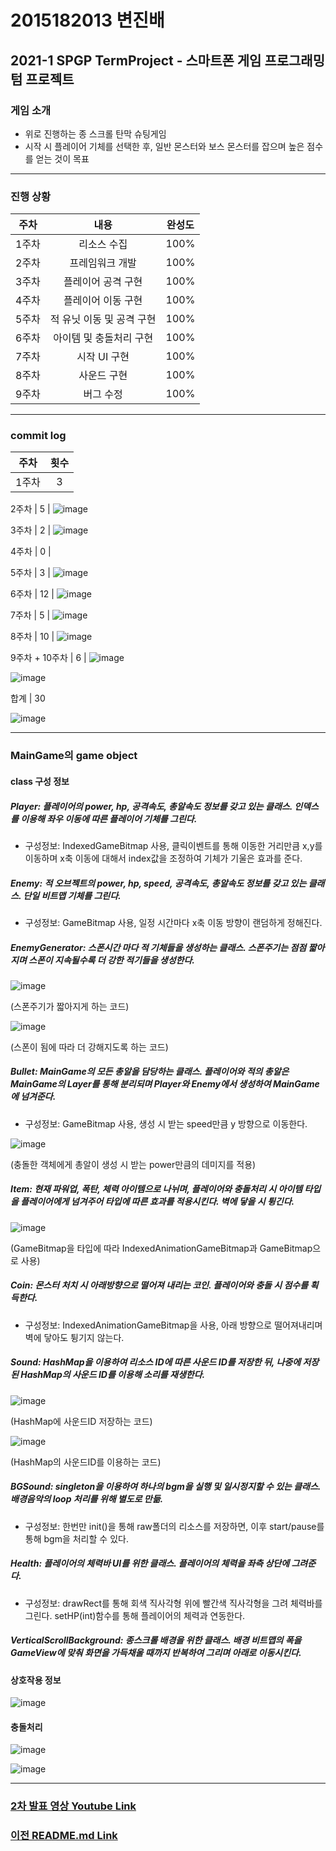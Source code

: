 # 2015182013 변진배
## **2021-1 SPGP TermProject** - 스마트폰 게임 프로그래밍 텀 프로젝트

### 게임 소개
- 위로 진행하는 종 스크롤 탄막 슈팅게임
- 시작 시 플레이어 기체를 선택한 후, 일반 몬스터와 보스 몬스터를 잡으며 높은 점수를 얻는 것이 목표
  
---------------------------------------------------------------------------------------------------------------

### 진행 상황

주차 | 내용 | 완성도
:-----: | :-----: | :-----:
1주차 | 리소스 수집 |100%
2주차 | 프레임워크 개발 | 100%
3주차 | 플레이어 공격 구현 | 100%
4주차 | 플레이어 이동 구현 | 100%
5주차 | 적 유닛 이동 및 공격 구현 | 100%
6주차 | 아이템 및 충돌처리 구현 | 100%
7주차 | 시작 UI 구현 | 100%
8주차 | 사운드 구현 | 100%
9주차 | 버그 수정 | 100%

---------------------------------------------------------------------------------------------------------------

### commit log

주차 | 횟수| 
:-----: | :-----:|
1주차 | 3 | ![image](https://user-images.githubusercontent.com/22373033/121112094-e892c500-c84a-11eb-8285-9986a709f89b.png)


2주차 | 5 | ![image](https://user-images.githubusercontent.com/22373033/121112139-f8120e00-c84a-11eb-8cc2-2fab1d70eb66.png)


3주차 | 2 | ![image](https://user-images.githubusercontent.com/22373033/121112165-ffd1b280-c84a-11eb-8e60-833dc25f271c.png)


4주차 | 0 | 

5주차 | 3 | ![image](https://user-images.githubusercontent.com/22373033/121112186-0829ed80-c84b-11eb-9d1c-ae3a42c00d2c.png)


6주차 | 12 | ![image](https://user-images.githubusercontent.com/22373033/121112245-1d9f1780-c84b-11eb-9ba5-ab2cb11c0c5f.png)

7주차 | 5 | ![image](https://user-images.githubusercontent.com/22373033/121112264-24c62580-c84b-11eb-894f-159ab7ef31ab.png)


8주차 | 10 | ![image](https://user-images.githubusercontent.com/22373033/121112306-314a7e00-c84b-11eb-919b-7cf9bf39248a.png)


9주차 + 10주차 | 6 | ![image](https://user-images.githubusercontent.com/22373033/121112338-3a3b4f80-c84b-11eb-8d7b-3b796679db07.png)

![image](https://user-images.githubusercontent.com/22373033/121112360-40c9c700-c84b-11eb-916b-9592735533c7.png)

합계 | 30


![image](https://user-images.githubusercontent.com/22373033/119039185-eaf1c400-b9ee-11eb-9000-29a7ea9edbb3.png)

---------------------------------------------------------------------------------------------------------------

### MainGame의 game object


#### class 구성 정보


##### Player: 플레이어의 power, hp, 공격속도, 총알속도 정보를 갖고 있는 클래스. 인덱스를 이용해 좌우 이동에 따른 플레이어 기체를 그린다.
- 구성정보: IndexedGameBitmap 사용, 클릭이벤트를 통해 이동한 거리만큼 x,y를 이동하며 x축 이동에 대해서 index값을 조정하여 기체가 기울은 효과를 준다.


##### Enemy: 적 오브젝트의 power, hp, speed, 공격속도, 총알속도 정보를 갖고 있는 클래스. 단일 비트맵 기체를 그린다.
- 구성정보: GameBitmap 사용, 일정 시간마다 x축 이동 방향이 랜덤하게 정해진다.


##### EnemyGenerator: 스폰시간 마다 적 기체들을 생성하는 클래스. 스폰주기는 점점 짧아지며 스폰이 지속될수록 더 강한 적기들을 생성한다.

![image](https://user-images.githubusercontent.com/22373033/119006982-d18b5080-b9cb-11eb-861e-79ddb7d7523b.png)

(스폰주기가 짧아지게 하는 코드)

![image](https://user-images.githubusercontent.com/22373033/119007262-08f9fd00-b9cc-11eb-906e-43e874000e75.png)

(스폰이 됨에 따라 더 강해지도록 하는 코드)



##### Bullet: MainGame의 모든 총알을 담당하는 클래스. 플레이어와 적의 총알은 MainGame의 Layer를 통해 분리되며 Player와 Enemy에서 생성하여 MainGame에 넘겨준다.
- 구성정보: GameBitmap 사용, 생성 시 받는 speed만큼 y 방향으로 이동한다.

![image](https://user-images.githubusercontent.com/22373033/119007703-70b04800-b9cc-11eb-8971-793622073a3c.png)

(충돌한 객체에게 총알이 생성 시 받는 power만큼의 데미지를 적용)



##### Item: 현재 파워업, 폭탄, 체력 아이템으로 나뉘며, 플레이어와 충돌처리 시 아이템 타입을 플레이어에게 넘겨주어 타입에 따른 효과를 적용시킨다. 벽에 닿을 시 튕긴다.

![image](https://user-images.githubusercontent.com/22373033/119008097-d0a6ee80-b9cc-11eb-9a4f-4094ba80bd10.png)

(GameBitmap을 타입에 따라 IndexedAnimationGameBitmap과 GameBitmap으로 사용)



##### Coin: 몬스터 처치 시 아래방향으로 떨어져 내리는 코인. 플레이어와 충돌 시 점수를 획득한다.
- 구성정보: IndexedAnimationGameBitmap을 사용, 아래 방향으로 떨어져내리며 벽에 닿아도 튕기지 않는다.


##### Sound: HashMap을 이용하여 리소스 ID에 따른 사운드 ID를 저장한 뒤, 나중에 저장된 HashMap의 사운드 ID를 이용해 소리를 재생한다. 
![image](https://user-images.githubusercontent.com/22373033/119008835-7b1f1180-b9cd-11eb-8b3c-6e8dd1f7ffdc.png)

(HashMap에 사운드ID 저장하는 코드)

![image](https://user-images.githubusercontent.com/22373033/119008940-97bb4980-b9cd-11eb-8c03-40057376c9b6.png)

(HashMap의 사운드ID를 이용하는 코드)



##### BGSound: singleton을 이용하여 하나의 bgm을 실행 및 일시정지할 수 있는 클래스. 배경음악의 loop 처리를 위해 별도로 만듦.
- 구성정보: 한번만 init()을 통해 raw폴더의 리소스를 저장하면, 이후 start/pause를 통해 bgm을 처리할 수 있다.


##### Health: 플레이어의 체력바 UI를 위한 클래스. 플레이어의 체력을 좌측 상단에 그려준다.
- 구성정보: drawRect를 통해 회색 직사각형 위에 빨간색 직사각형을 그려 체력바를 그린다. setHP(int)함수를 통해 플레이어의 체력과 연동한다.


##### VerticalScrollBackground: 종스크롤 배경을 위한 클래스. 배경 비트맵의 폭을 GameView에 맞춰 화면을 가득채울 때까지 반복하여 그리며 아래로 이동시킨다.




#### 상호작용 정보
![image](https://user-images.githubusercontent.com/22373033/119017805-5713fe00-b9d6-11eb-8d20-a34e21aa1e8b.png)




#### 충돌처리
![image](https://user-images.githubusercontent.com/22373033/119018575-2c767500-b9d7-11eb-937a-5bcd5c498a64.png)


![image](https://user-images.githubusercontent.com/22373033/119018615-3c8e5480-b9d7-11eb-8e83-003dfb8904ba.png)




---------------------------------------------------------------------------------------------------------------
### [2차 발표 영상 Youtube Link](https://youtu.be/FeaXRI4UYgY "2021-1 SPGP TermProject 2차 발표")

### [이전 README.md Link](https://github.com/JinbaeByeon/2021-1_SPGP_TermProject/blob/v1/README.md "README.md 1차")








